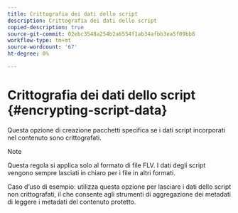 ```yaml
---
title: Crittografia dei dati dello script
description: Crittografia dei dati dello script
copied-description: true
source-git-commit: 02ebc3548a254b2a6554f1ab34afbb3ea5f09bb8
workflow-type: tm+mt
source-wordcount: '67'
ht-degree: 0%

---
```


# Crittografia dei dati dello script {#encrypting-script-data}

Questa opzione di creazione pacchetti specifica se i dati script incorporati nel contenuto sono crittografati.

>[!NOTE]
>
>Questa regola si applica solo al formato di file FLV. I dati degli script vengono sempre lasciati in chiaro per i file in altri formati.

Caso d’uso di esempio: utilizza questa opzione per lasciare i dati dello script non crittografati, il che consente agli strumenti di aggregazione dei metadati di leggere i metadati del contenuto protetto.
